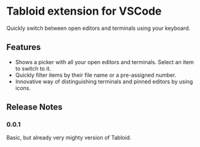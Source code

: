 # Tabloid extension for VSCode

Quickly switch between open editors and terminals using your keyboard.

## Features

- Shows a picker with all your open editors and terminals. Select an item to switch to it.
- Quickly filter items by their file name or a pre-assigned number.
- Innovative way of distinguishing terminals and pinned editors by using icons.

## Release Notes

### 0.0.1

Basic, but already very mighty version of Tabloid.
